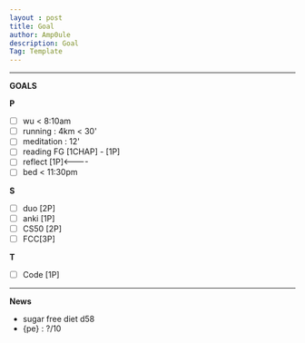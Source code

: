```yaml
---
layout : post
title: Goal
author: Amp0ule
description: Goal
Tag: Template
---
```


****
**GOALS**

**P**

- [ ] wu < 8:10am
- [ ] running : 4km < 30' 
- [ ] meditation : 12'
- [ ] reading FG [1CHAP] - [1P]
- [ ] reflect [1P]<----
- [ ] bed < 11:30pm

**S**

- [ ] duo [2P]
- [ ] anki [1P]
- [ ] CS50 [2P]  
- [ ] FCC[3P]

**T**

- [ ] Code [1P]

***
**News**

- sugar free diet d58
- {pe} : ?/10
